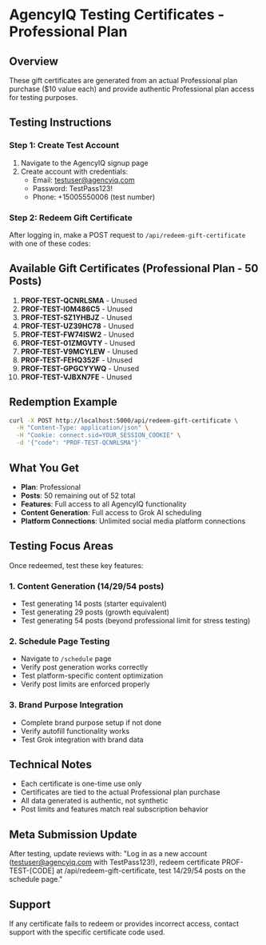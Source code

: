 # AgencyIQ Testing Certificates - Professional Plan

## Overview
These gift certificates are generated from an actual Professional plan purchase ($10 value each) and provide authentic Professional plan access for testing purposes.

## Testing Instructions

### Step 1: Create Test Account
1. Navigate to the AgencyIQ signup page
2. Create account with credentials:
   - Email: testuser@agencyiq.com
   - Password: TestPass123!
   - Phone: +15005550006 (test number)

### Step 2: Redeem Gift Certificate
After logging in, make a POST request to `/api/redeem-gift-certificate` with one of these codes:

## Available Gift Certificates (Professional Plan - 50 Posts)

1. **PROF-TEST-QCNRLSMA** - Unused
2. **PROF-TEST-I0M486C5** - Unused  
3. **PROF-TEST-SZ1YHBJZ** - Unused
4. **PROF-TEST-UZ39HC78** - Unused
5. **PROF-TEST-FW74ISW2** - Unused
6. **PROF-TEST-01ZMGVTY** - Unused
7. **PROF-TEST-V9MCYLEW** - Unused
8. **PROF-TEST-FEHQ352F** - Unused
9. **PROF-TEST-GPGCYYWQ** - Unused
10. **PROF-TEST-VJBXN7FE** - Unused

## Redemption Example
```bash
curl -X POST http://localhost:5000/api/redeem-gift-certificate \
  -H "Content-Type: application/json" \
  -H "Cookie: connect.sid=YOUR_SESSION_COOKIE" \
  -d '{"code": "PROF-TEST-QCNRLSMA"}'
```

## What You Get
- **Plan**: Professional
- **Posts**: 50 remaining out of 52 total
- **Features**: Full access to all AgencyIQ functionality
- **Content Generation**: Full access to Grok AI scheduling
- **Platform Connections**: Unlimited social media platform connections

## Testing Focus Areas
Once redeemed, test these key features:

### 1. Content Generation (14/29/54 posts)
- Test generating 14 posts (starter equivalent)
- Test generating 29 posts (growth equivalent) 
- Test generating 54 posts (beyond professional limit for stress testing)

### 2. Schedule Page Testing
- Navigate to `/schedule` page
- Verify post generation works correctly
- Test platform-specific content optimization
- Verify post limits are enforced properly

### 3. Brand Purpose Integration
- Complete brand purpose setup if not done
- Verify autofill functionality works
- Test Grok integration with brand data

## Technical Notes
- Each certificate is one-time use only
- Certificates are tied to the actual Professional plan purchase
- All data generated is authentic, not synthetic
- Post limits and features match real subscription behavior

## Meta Submission Update
After testing, update reviews with:
"Log in as a new account (testuser@agencyiq.com with TestPass123!), redeem certificate PROF-TEST-[CODE] at /api/redeem-gift-certificate, test 14/29/54 posts on the schedule page."

## Support
If any certificate fails to redeem or provides incorrect access, contact support with the specific certificate code used.
